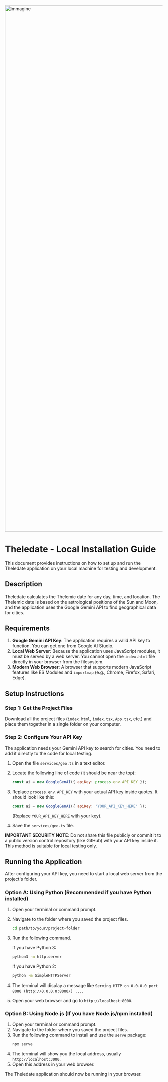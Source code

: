 <img width="2880" height="1676" alt="immagine" src="https://github.com/user-attachments/assets/d1522ccf-019c-4e71-8f52-8911e9da13ca" />

# Theledate - Local Installation Guide

This document provides instructions on how to set up and run the Theledate application on your local machine for testing and development.

## Description

Theledate calculates the Thelemic date for any day, time, and location. The Thelemic date is based on the astrological positions of the Sun and Moon, and the application uses the Google Gemini API to find geographical data for cities.

## Requirements

1.  **Google Gemini API Key**: The application requires a valid API key to function. You can get one from Google AI Studio.
2.  **Local Web Server**: Because the application uses JavaScript modules, it must be served by a web server. You cannot open the `index.html` file directly in your browser from the filesystem.
3.  **Modern Web Browser**: A browser that supports modern JavaScript features like ES Modules and `importmap` (e.g., Chrome, Firefox, Safari, Edge).

## Setup Instructions

### Step 1: Get the Project Files

Download all the project files (`index.html`, `index.tsx`, `App.tsx`, etc.) and place them together in a single folder on your computer.

### Step 2: Configure Your API Key

The application needs your Gemini API key to search for cities. You need to add it directly to the code for local testing.

1.  Open the file `services/geo.ts` in a text editor.

2.  Locate the following line of code (it should be near the top):
    ```javascript
    const ai = new GoogleGenAI({ apiKey: process.env.API_KEY });
    ```

3.  Replace `process.env.API_KEY` with your actual API key inside quotes. It should look like this:
    ```javascript
    const ai = new GoogleGenAI({ apiKey: 'YOUR_API_KEY_HERE' });
    ```
    (Replace `YOUR_API_KEY_HERE` with your key).

4.  Save the `services/geo.ts` file.

**IMPORTANT SECURITY NOTE**: Do not share this file publicly or commit it to a public version control repository (like GitHub) with your API key inside it. This method is suitable for local testing only.

## Running the Application

After configuring your API key, you need to start a local web server from the project's folder.

### Option A: Using Python (Recommended if you have Python installed)

1.  Open your terminal or command prompt.
2.  Navigate to the folder where you saved the project files.
    ```bash
    cd path/to/your/project-folder
    ```
3.  Run the following command.

    If you have Python 3:
    ```bash
    python3 -m http.server
    ```
    If you have Python 2:
    ```bash
    python -m SimpleHTTPServer
    ```

4.  The terminal will display a message like `Serving HTTP on 0.0.0.0 port 8000 (http://0.0.0.0:8000/) ...`.
5.  Open your web browser and go to `http://localhost:8000`.

### Option B: Using Node.js (If you have Node.js/npm installed)

1.  Open your terminal or command prompt.
2.  Navigate to the folder where you saved the project files.
3.  Run the following command to install and use the `serve` package:
    ```bash
    npx serve
    ```
4.  The terminal will show you the local address, usually `http://localhost:3000`.
5.  Open this address in your web browser.

The Theledate application should now be running in your browser.
